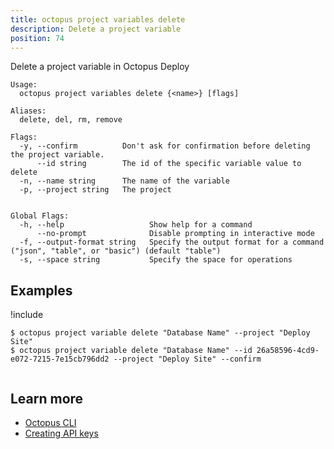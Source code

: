 ```yaml
---
title: octopus project variables delete
description: Delete a project variable
position: 74
---
```


Delete a project variable in Octopus Deploy


```text
Usage:
  octopus project variables delete {<name>} [flags]

Aliases:
  delete, del, rm, remove

Flags:
  -y, --confirm          Don't ask for confirmation before deleting the project variable.
      --id string        The id of the specific variable value to delete
  -n, --name string      The name of the variable
  -p, --project string   The project


Global Flags:
  -h, --help                   Show help for a command
      --no-prompt              Disable prompting in interactive mode
  -f, --output-format string   Specify the output format for a command ("json", "table", or "basic") (default "table")
  -s, --space string           Specify the space for operations

```

## Examples

!include <samples-instance>


```text
$ octopus project variable delete "Database Name" --project "Deploy Site" 
$ octopus project variable delete "Database Name" --id 26a58596-4cd9-e072-7215-7e15cb796dd2 --project "Deploy Site" --confirm 


```

## Learn more

- [Octopus CLI](/docs/octopus-rest-api/cli/index.md)
- [Creating API keys](/docs/octopus-rest-api/how-to-create-an-api-key.md)